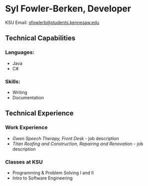 # Syl Fowler-Berken, Developer
KSU Email: sfowlerb@students.kennesaw.edu
## Technical Capabilities
### Languages:
* Java
* C#
### Skills:
* Writing
* Documentation
## Technical Experience
### Work Experience
* *Gwen Speech Therapy, Front Desk* - job description
* *Titan Roofing and Construction, Repairing and Renovation* - job description
### Classes at KSU
* Programming & Problem Solving I and II
* Intro to Software Engineering
